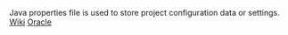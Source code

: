 Java properties file is used to store project configuration data or settings. </br>
[Wiki](https://en.wikipedia.org/wiki/.properties)
[Oracle](https://docs.oracle.com/cd/E23095_01/Platform.93/ATGProgGuide/html/s0204propertiesfileformat01.html)
